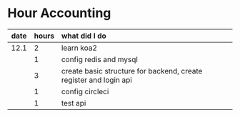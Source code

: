 # Hour Accounting

| date  | hours| what did I do  |
| :----:|:-----| :-----|
| 12.1  | 2    | learn koa2 |
|       | 1    | config redis and mysql |
|       | 3    | create basic structure for backend, create register and login api |
|       | 1    | config circleci |
|       | 1    | test api|


